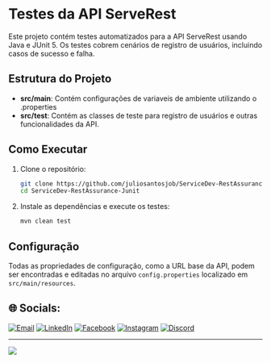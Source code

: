 # Testes da API ServeRest

Este projeto contém testes automatizados para a API ServeRest usando Java e JUnit 5. Os testes cobrem cenários de registro de usuários, incluindo casos de sucesso e falha.

## Estrutura do Projeto

- **src/main**: Contém configurações de variaveis de ambiente utilizando o .properties
- **src/test**: Contém as classes de teste para registro de usuários e outras funcionalidades da API.

## Como Executar

1. Clone o repositório:
   ```bash
   git clone https://github.com/juliosantosjob/ServiceDev-RestAssurance-Junit.git
   cd ServiceDev-RestAssurance-Junit
   ```

2. Instale as dependências e execute os testes:
   ```bash
   mvn clean test
   ```

## Configuração

Todas as propriedades de configuração, como a URL base da API, podem ser encontradas e editadas no arquivo `config.properties` localizado em `src/main/resources`.

## 🌐 Socials:

[![Email](https://img.shields.io/badge/Email-%23D14836.svg?logo=gmail&logoColor=white)](mailto:julio958214@gmail.com)
[![LinkedIn](https://img.shields.io/badge/LinkedIn-%230077B5.svg?logo=linkedin&logoColor=white)](https://www.linkedin.com/in/julio-santos-43428019b)
[![Facebook](https://img.shields.io/badge/Facebook-%231877F2.svg?logo=Facebook&logoColor=white)](https://www.facebook.com/profile.php?id=100003793058455)
[![Instagram](https://img.shields.io/badge/Instagram-%23E4405F.svg?logo=Instagram&logoColor=white)](https://www.instagram.com/oficial_juliosantos/)
[![Discord](https://img.shields.io/badge/Discord-%237289DA.svg?logo=discord&logoColor=white)](https://discord.gg/julio.saantos199)

---
[![](https://visitcount.itsvg.in/api?id=juliosantosjob&icon=0&color=0)](https://visitcount.itsvg.in)